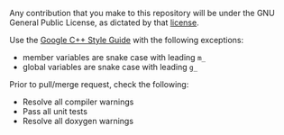Any contribution that you make to this repository will
be under the GNU General Public License, as dictated by that
[license](https://opensource.org/licenses/GPL-3.0).

Use the [Google C++ Style Guide](https://google.github.io/styleguide/cppguide.html) with the 
following exceptions:
- member variables are snake case with leading `m_`
- global variables are snake case with leading `g_`

Prior to pull/merge request, check the following:
- Resolve all compiler warnings
- Pass all unit tests
- Resolve all doxygen warnings